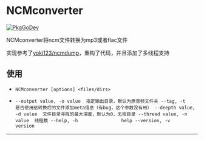 # NCMconverter
[![PkgGoDev](https://pkg.go.dev/badge/github.com/closetool/NCMconverter)](https://pkg.go.dev/github.com/closetool/NCMconverter)  

NCMconverter将ncm文件转换为mp3或者flac文件

实现参考了[yoki123/ncmdump][1]，重构了代码，并且添加了多线程支持

## 使用

* `NCMconverter [options] <files/dirs>`

* `--output value, -o value  指定输出目录，默认为原音频文件夹
   --tag, -t                 是否使用给转换后的文件添加meta信息（有bug，这个参数没有用）
   --deepth value, -d value  文件目录寻找的最大深度，默认为0，无视目录
   --thread value, -n value  线程数
   --help, -h                help
   --version, -v             version`

---
[1]:https://github.com/yoki123/ncmdump

